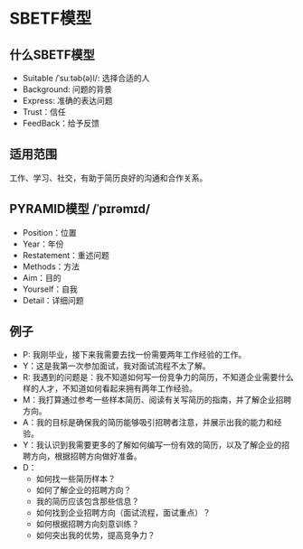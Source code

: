 # SBETF模型

## 什么SBETF模型
- Suitable /ˈsuːtəb(ə)l/: 选择合适的人
- Background: 问题的背景
- Express: 准确的表达问题
- Trust：信任
- FeedBack：给予反馈

## 适用范围
工作、学习、社交，有助于简历良好的沟通和合作关系。

## PYRAMID模型 /ˈpɪrəmɪd/
- Position：位置
- Year：年份
- Restatement：重述问题
- Methods：方法
- Aim：目的
- Yourself：自我
- Detail：详细问题

## 例子
- P: 我刚毕业，接下来我需要去找一份需要两年工作经验的工作。
- Y：这是我第一次参加面试，我对面试流程不太了解。
- R: 我遇到的问题是：我不知道如何写一份竞争力的简历，不知道企业需要什么样的人才，不知道如何看起来拥有两年工作经验。
- M：我打算通过参考一些样本简历、阅读有关写简历的指南，并了解企业招聘方向。
- A：我的目标是确保我的简历能够吸引招聘者注意，并展示出我的能力和经验。
- Y：我认识到我需要更多的了解如何编写一份有效的简历，以及了解企业的招聘方向，根据招聘方向做好准备。
- D：
  - 如何找一些简历样本？
  - 如何了解企业的招聘方向？
  - 我的简历应该包含那些信息？
  - 如何找到企业招聘方向（面试流程，面试重点）？
  - 如何根据招聘方向刻意训练？
  - 如何突出我的优势，提高竞争力？